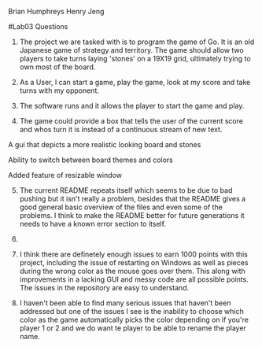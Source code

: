 Brian Humphreys
Henry Jeng

#Lab03 Questions

1. The project we are tasked with is to program the game of Go. It is an old Japanese game of strategy and territory. The game should allow two players to take turns laying 'stones' on a 19X19 grid, ultimately trying to own most of the board.

2. As a User, I can start a game, play the game, look at my score and take turns with my opponent.

3. The software runs and it allows the player to start the game and play.

4. The game could provide a box that tells the user of the current score and whos turn it is instead of a continuous stream of new text.

A gui that depicts a more realistic looking board and stones

Ability to switch between board themes and colors

Added feature of resizable window      

5. The current README repeats itself which seems to be due to bad pushing but it isn't really a problem, besides that the README gives a good general basic overview of the files and even some of the problems. I think to make the README better for future generations it needs to have a known error section to itself.

6.

7. I think there are definetely enough issues to earn 1000 points with this project, including the issue of restarting on Windows as well as pieces during the wrong color as the mouse goes over them. This along with improvements in a lacking GUI and messy code are all possible points. The issues in the repository are easy to understand.

8. I haven't been able to find many serious issues that haven't been addressed but one of the issues I see is the inability to choose which color as the game automatically picks the color depending on if you're player 1 or 2 and we do want te player to be able to rename the player name. 


